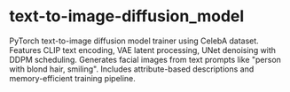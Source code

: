# text-to-image-diffusion_model
PyTorch text-to-image diffusion model trainer using CelebA dataset. Features CLIP text encoding, VAE latent processing, UNet denoising with DDPM scheduling. Generates facial images from text prompts like "person with blond hair, smiling". Includes attribute-based descriptions and memory-efficient training pipeline.
